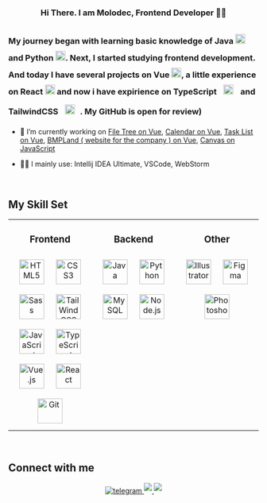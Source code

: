 ### <div align="center">Hi There. I am Molodec, Frontend Developer 👨‍💻</div>    


### <div aligh="center"> My journey began with learning basic knowledge of Java <a href="https://www.java.com/" target="_blank"><img style="margin-top: 10px" src="https://profilinator.rishav.dev/skills-assets/java-original-wordmark.svg" alt="Java" height="20" /></a> and Python <a href="https://www.python.org/" target="_blank"><img style="margin-top: 10px" src="https://profilinator.rishav.dev/skills-assets/python-original.svg" alt="Python" height="20" /></a>. Next, I started studying frontend development. And today I have several projects on Vue <a href="https://vuejs.org/" target="_blank"><img style="margin-top: 10px" src="https://profilinator.rishav.dev/skills-assets/vuejs-original-wordmark.svg" alt="Vue.js" height="20" /></a>, a little experience on React <a href="https://reactjs.org/" target="_blank"><img style="margin-top: 10px" src="https://profilinator.rishav.dev/skills-assets/react-original-wordmark.svg" alt="React" height="20" /></a> and now i have expirience on TypeScript <a href="https://www.typescriptlang.org/" target="_blank"><img style="margin: 10px" src="https://profilinator.rishav.dev/skills-assets/typescript-original.svg" alt="TypeScript" height="20" /></a> and TailwindCSS <a href="https://tailwindcss.com/" target="_blank"><img style="margin: 10px" src="https://profilinator.rishav.dev/skills-assets/tailwindcss.svg" alt="TailWindCSS" height="20" /></a>. My GitHub is open for review) 
 </div>

 
- 🔭 I’m currently working on [File Tree on Vue](https://github.com/MolodecOfficial/Vue-FileTree), [Calendar on Vue](https://github.com/MolodecOfficial/Vue-Calendar), [Task List on Vue](https://github.com/MolodecOfficial/Vue-FileTree), [BMPLand ( 
website for the company ) on Vue](https://github.com/MolodecOfficial/BMPLand), [Canvas on JavaScript](https://github.com/MolodecOfficial/Canvas)
  
- 👨‍💻 I mainly use: Intellij IDEA Ultimate, VSCode, WebStorm    
  
<br/>  


## My Skill Set  
<table><tr><td valign="top" width="33%">

### <div align="center"> Frontend  
<div align="center">  
<a href="https://en.wikipedia.org/wiki/HTML5" target="_blank"><img style="margin: 10px" src="https://profilinator.rishav.dev/skills-assets/html5-original-wordmark.svg" alt="HTML5" height="50" /></a>  
<a href="https://www.w3schools.com/css/" target="_blank"><img style="margin: 10px" src="https://profilinator.rishav.dev/skills-assets/css3-original-wordmark.svg" alt="CSS3" height="50" /></a>  
<a href="https://sass-lang.com/" target="_blank"><img style="margin: 10px" src="https://profilinator.rishav.dev/skills-assets/sass-original.svg" alt="Sass" height="50" /></a> 
<a href="https://tailwindcss.com/" target="_blank"><img style="margin: 10px" src="https://profilinator.rishav.dev/skills-assets/tailwindcss.svg" alt="TailWindCSS" height="50" /></a> 
<a href="https://www.javascript.com/" target="_blank"><img style="margin: 10px" src="https://profilinator.rishav.dev/skills-assets/javascript-original.svg" alt="JavaScript" height="50" /></a>  
<a href="https://www.typescriptlang.org/" target="_blank"><img style="margin: 10px" src="https://profilinator.rishav.dev/skills-assets/typescript-original.svg" alt="TypeScript" height="50" /></a>
<a href="https://vuejs.org/" target="_blank"><img style="margin: 10px" src="https://profilinator.rishav.dev/skills-assets/vuejs-original-wordmark.svg" alt="Vue.js" height="50" /></a>  
<a href="https://reactjs.org/" target="_blank"><img style="margin: 10px" src="https://profilinator.rishav.dev/skills-assets/react-original-wordmark.svg" alt="React" height="50" /></a>  
<a href="https://github.com/" target="_blank"><img style="margin: 10px" src="https://profilinator.rishav.dev/skills-assets/git-scm-icon.svg" alt="Git" height="50" /></a>  
</div>

</td><td valign="top" width="33%">



### <div align="center"> Backend  
<div align="center">  
<a href="https://www.java.com/" target="_blank"><img style="margin: 10px" src="https://profilinator.rishav.dev/skills-assets/java-original-wordmark.svg" alt="Java" height="50" /></a>  
<a href="https://www.python.org/" target="_blank"><img style="margin: 10px" src="https://profilinator.rishav.dev/skills-assets/python-original.svg" alt="Python" height="50" /></a>  
<a href="https://www.mysql.com/" target="_blank"><img style="margin: 10px" src="https://profilinator.rishav.dev/skills-assets/mysql-original-wordmark.svg" alt="MySQL" height="50" /></a>  
<a href="https://nodejs.org/" target="_blank"><img style="margin: 10px" src="https://profilinator.rishav.dev/skills-assets/nodejs-original-wordmark.svg" alt="Node.js" height="50" /></a>  
</div>

</td><td valign="top" width="33%">



### <div align="center"> Other  
<div align="center">  
<a href="https://www.adobe.com/in/products/illustrator.html" target="_blank"><img style="margin: 10px" src="https://profilinator.rishav.dev/skills-assets/adobe_illustrator-icon.svg" alt="Illustrator" height="50" /></a>  
<a href="https://www.figma.com/" target="_blank"><img style="margin: 10px" src="https://profilinator.rishav.dev/skills-assets/figma-icon.svg" alt="Figma" height="50" /></a>  
<a href="https://www.adobe.com/in/products/photoshop.html" target="_blank"><img style="margin: 10px" src="https://profilinator.rishav.dev/skills-assets/photoshop-plain.svg" alt="Photoshop" height="50" /></a>  
</div>

</td></tr></table>  

<br/>  


## Connect with me  
<div align="center">
<a aligh="center" href="https://t.me/molodec_official" target="_blank">
<img src=https://img.shields.io/badge/telegram-%2324292e.svg?&style=for-the-badge&logo=telegram&logoColor=blue alt=telegram style="margin-bottom: 5px;" />
</a>  
<a href="https://vk.com/molodec__official" target="_blank">
<img src=https://img.shields.io/badge/vk-%2324292e.svg?&style=for-the-badge&logo=vk&logoColor=lightblue style="margin-bottom: 5px;" />
</a>
<a href="https://discord.gg/p2cc7txn" target="_blank">
<img src=https://img.shields.io/badge/discord-%2324292e.svg?&style=for-the-badge&logo=discord&logoColor=blue style="margin-bottom: 5px;" />
</a> 
</div>  
  
